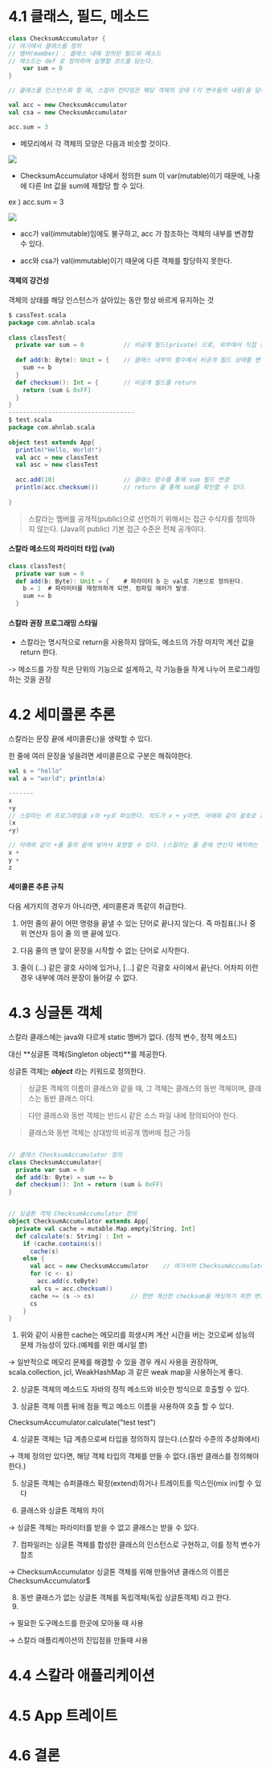 # 4.1 클래스, 필드, 메소드


``` scala
class ChecksumAccumulator {
// 여기에서 클래스를 정의
// 멤버(member) : 클래스 내에 정의된 필드와 메소드
// 메소드는 def 로 정의하며 실행할 코드를 담는다.
    var sum = 0
}

// 클래스를 인스턴스화 할 때, 스칼라 런타임은 해당 객체의 상태 (각 변수들의 내용)을 담아둘 메모리를 확보

val acc = new ChecksumAccumulator
val csa = new ChecksumAccumulator

acc.sum = 3

```

* 메모리에서 각 객체의 모양은 다음과 비슷할 것이다.

![](https://images.velog.io/images/dev_jhjhj/post/ca2d6055-860d-4047-aedf-7c6218d2f425/image.png)

* ChecksumAccumulator 내에서 정의한 sum 이 var(mutable)이기 때문에, 나중에 다른 Int 값을 sum에 재할당 할 수 있다.

ex ) acc.sum = 3


![](https://images.velog.io/images/dev_jhjhj/post/e2d6fd5f-bff4-457c-b1f5-2d97f35aed6a/image.png)

* acc가 val(immutable)임에도 불구하고, acc 가 참조하는 객체의 내부를 변경할 수 있다.

* acc와 csa가 val(immutable)이기 때문에 다른 객체를 할당하지 못한다.


#### 객체의 강건성

객체의 상태를 해당 인스턴스가 살아있는 동안 항상 바르게 유지하는 것

``` scala
$ cassTest.scala
package com.ahnlab.scala
 
class classTest{
  private var sum = 0           // 비공개 필드(private) 으로, 외부에서 직접 접근할 수 없다. 클래스 내부의 함수에서만 접근이 가능하다.
 
  def add(b: Byte): Unit = {    // 클래스 내부의 함수에서 비공개 필드 상태를 변경
    sum += b
  }
  def checksum(): Int = {       // 비공개 필드를 return
    return (sum & 0xFF)
  }
}
-----------------------------------
$ test.scala
package com.ahnlab.scala
 
object test extends App{
  println("Hello, World!")
  val acc = new classTest
  val asc = new classTest
 
  acc.add(10)                   // 클래스 함수를 통해 sum 필드 변경
  println(acc.checksum())       // return 을 통해 sum을 확인할 수 있다.
 
}
```

> 스칼라는 멤버를 공개적(public)으로 선언하기 위해서는 접근 수식자를 정의하지 않는다. (Java의 public) 기본 접근 수준은 전체 공개이다.


#### 스칼라 메소드의 파라미터 타입 (val)

```scala
class classTest{
  private var sum = 0          
  def add(b: Byte): Unit = {    # 파라미터 b 는 val로 기본으로 정의된다.
    b = 1  # 파라미터를 재정의하게 되면, 컴파일 에러가 발생.
    sum += b
  }
```

#### 스칼라 권장 프로그래밍 스타일

* 스칼라는 명시적으로 return을 사용하지 않아도, 메소드의 가장 마지막 계산 값을 return 한다.

-> 메소드를 가장 작은 단위의 기능으로 설계하고, 각 기능들을 작게 나누어 프로그래밍 하는 것을 권장



# 4.2 세미콜론 추론

스칼라는 문장 끝에 세미콜론(;)을 생략할 수 있다.

한 줄에 여러 문장을 넣을려면 세미콜론으로 구분은 해줘야한다.

``` scala
val s = "hello"
val a = "world"; println(a)

-------
x
+y
// 스칼라는 위 프로그래밍을 x와 +y로 파싱한다. 의도가 x + y라면, 아래와 같이 괄호로 감싸서 표현할 수 있다.
(x
+y)

// 아래와 같이 +를 줄의 끝에 넣어서 표현할 수 있다. (스칼라는 줄 끝에 연산자 배치하는 게 일반적인 코딩 스타일 이다.)
x +
y +
z
```

#### 세미콜론 추론 규칙
다음 세가지의 경우가 아니라면, 세미콜론과 똑같이 취급한다.

1. 어떤 줄의 끝이 어떤 명령을 끝낼 수 있는 단어로 끝나지 않는다. 즉 마침표(.)나 중위 연산자 등이 줄 의 맨 끝에 있다.

2. 다음 줄의 맨 앞이 문장을 시작할 수 없는 단어로 시작한다.

3. 줄이 (...) 같은 괄호 사이에 있거나, [...] 같은 각괄호 사이에서 끝난다. 어차피 이런 경우 내부에 여러 문장이 들어갈 수 없다.


# 4.3 싱글톤 객체

스칼라 클래스에는 java와 다르게 static 멤버가 없다. (정적 변수, 정적 메소드)

대신 **싱글톤 객체(Singleton object)**를 제공한다.

싱글톤 객체는 **_object_** 라는 키워드로 정의한다.


> 싱글톤 객체의 이름이 클래스와 같을 때, 그 객체는 클래스의 동반 객체이며, 클래스는 동반 클래스 이다. 

> 다만 클래스와 동반 객체는 반드시 같은 소스 파일 내에 정의되어야 한다.

> 클래스와 동반 객체는 상대방의 비공개 멤버에 접근 가등


```scala

// 클래스 ChecksumAccumulator 정의
class ChecksumAccumulator{
  private var sum = 0
  def add(b: Byte) = sum += b
  def checksum(): Int = return (sum & 0xFF)
}


// 싱글톤 객체 ChecksumAccumulator 정의
object ChecksumAccumulator extends App{
  private val cache = mutable.Map.empty[String, Int]
  def calculate(s: String) : Int =
    if (cache.contains(s))
      cache(s)
    else {
      val acc = new ChecksumAccumulator    // 여기서의 ChecksumAccumulator 는 class이다. new는 클래스를 인스턴스화 할 때만 사용한다.
      for (c <- s)
        acc.add(c.toByte)
      val cs = acc.checksum()
      cache += (s -> cs)          // 한번 계산한 checksum을 캐싱하기 위한 변경 가능한 맵
      cs
    }
}
```

1. 위와 같이 사용한 cache는 메모리를 희생시켜 계산 시간을 버는 것으로써 성능의 문제 가능성이 있다.(예제를 위한 예시일 뿐)

→ 일반적으로 메모리 문제를 해결할 수 있을 경우 캐시 사용을 권장하며, scala.collection, jcl, WeakHashMap 과 같은 weak map을 사용하는게 좋다.

2. 싱글톤 객체의 메소드도 자바의 정적 메소드와 비슷한 방식으로 호출할 수 있다.

3. 싱글톤 객체 이름 뒤에 점을 찍고 메소드 이름을 사용하여 호출 할 수 있다.

ChecksumAccumulator.calculate("test test")

4. 싱글톤 객체는 1급 계층으로써 타입을 정의하지 않는다.(스칼라 수준의 추상화에서)

→  객체 정의만 있다면, 해당 객체 타입의 객체를 만들 수 없다.(동반 클래스를 정의해야 한다.)

5. 싱글톤 객체는 슈퍼클래스 확장(extend)하거나 트레이트를 믹스인(mix in)할 수 있다

6. 클래스와 싱글톤 객체의 차이

→ 싱글톤 객체는 파라미터를 받을 수 없고 클래스는 받을 수 있다.

7. 컴파일러는 싱글톤 객체를 합성한 클래스의 인스턴스로 구현하고, 이를 정적 변수가 참조

→ ChecksumAccumulator 싱글톤 객체를 위해 만들어낸 클래스의 이름은 ChecksumAccumulator$

8. 동반 클래스가 없는 싱글톤 객체를 독립객체(독립 싱글톤객체) 라고 한다.
9. 
→ 필요한 도구메소드를 한곳에 모아둘 때 사용

→ 스칼라 애플리케이션의 진입점을 만들때 사용

# 4.4 스칼라 애플리케이션
# 4.5 App 트레이트
# 4.6 결론


